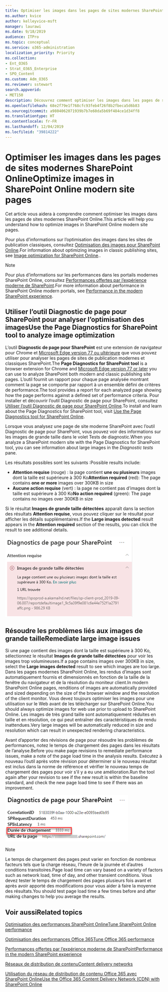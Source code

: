 ```yaml
---
title: Optimiser les images dans les pages de sites modernes SharePoint Online
ms.author: kvice
author: kelleyvice-msft
manager: laurawi
ms.date: 9/18/2019
audience: ITPro
ms.topic: conceptual
ms.service: o365-administration
localization_priority: Priority
ms.collection:
- Ent_O365
- Strat_O365_Enterprise
- SPO_Content
ms.custom: Adm_O365
ms.reviewer: sstewart
search.appverid:
- MET150
description: Découvrez comment optimiser les images dans les pages de sites modernes SharePoint Online.
ms.openlocfilehash: 68e2f79e1f768cfc93feb4f26f8b2fbeca5d6b83
ms.sourcegitcommit: a9804062071939b7b7e60da5b69f484ce1d34ff8
ms.translationtype: HT
ms.contentlocale: fr-FR
ms.lasthandoff: 12/04/2019
ms.locfileid: "39814222"
---
```

# <a name="optimize-images-in-sharepoint-online-modern-site-pages"></a><span data-ttu-id="c392f-103">Optimiser les images dans les pages de sites modernes SharePoint Online</span><span class="sxs-lookup"><span data-stu-id="c392f-103">Optimize images in SharePoint Online modern site pages</span></span>

<span data-ttu-id="c392f-104">Cet article vous aidera à comprendre comment optimiser les images dans les pages de sites modernes SharePoint Online.</span><span class="sxs-lookup"><span data-stu-id="c392f-104">This article will help you understand how to optimize images in SharePoint Online modern site pages.</span></span>

<span data-ttu-id="c392f-105">Pour plus d’informations sur l’optimisation des images dans les sites de publication classiques, consultez [Optimisation des images pour SharePoint Online](image-optimization-for-sharepoint-online.md).</span><span class="sxs-lookup"><span data-stu-id="c392f-105">For information about optimizing images in classic publishing sites, see [Image optimization for SharePoint Online](image-optimization-for-sharepoint-online.md)..</span></span>

>[!NOTE]
><span data-ttu-id="c392f-106">Pour plus d’informations sur les performances dans les portails modernes SharePoint Online, consultez [Performances offertes par l’expérience moderne de SharePoint](https://docs.microsoft.com/sharepoint/modern-experience-performance).</span><span class="sxs-lookup"><span data-stu-id="c392f-106">For more information about performance in SharePoint Online modern portals, see [Performance in the modern SharePoint experience](https://docs.microsoft.com/sharepoint/modern-experience-performance).</span></span>

## <a name="use-the-page-diagnostics-for-sharepoint-tool-to-analyze-image-optimization"></a><span data-ttu-id="c392f-107">Utiliser l’outil Diagnostic de page pour SharePoint pour analyser l’optimisation des images</span><span class="sxs-lookup"><span data-stu-id="c392f-107">Use the Page Diagnostics for SharePoint tool to analyze image optimization</span></span>

<span data-ttu-id="c392f-108">L’outil **Diagnostic de page pour SharePoint** est une extension de navigateur pour Chrome et [Microsoft Edge version 77 ou ultérieure](https://www.microsoftedgeinsider.com/download?form=MI13E8&OCID=MI13E8) que vous pouvez utiliser pour analyser les pages de sites de publication modernes et classiques SharePoint.</span><span class="sxs-lookup"><span data-stu-id="c392f-108">The **Page Diagnostics for SharePoint tool** is a browser extension for Chrome and [Microsoft Edge version 77 or later](https://www.microsoftedgeinsider.com/download?form=MI13E8&OCID=MI13E8) you can use to analyze SharePoint both modern and classic publishing site pages.</span></span> <span data-ttu-id="c392f-109">L’outil fournit un rapport pour chaque page analysée montrant comment la page se comporte par rapport à un ensemble défini de critères de performance.</span><span class="sxs-lookup"><span data-stu-id="c392f-109">The tool provides a report for each analyzed page showing how the page performs against a defined set of performance criteria.</span></span> <span data-ttu-id="c392f-110">Pour installer et découvrir l’outil Diagnostic de page pour SharePoint, consultez [Utiliser l’outil Diagnostic de page pour SharePoint Online](page-diagnostics-for-spo.md).</span><span class="sxs-lookup"><span data-stu-id="c392f-110">To install and learn about the Page Diagnostics for SharePoint tool, visit [Use the Page Diagnostics tool for SharePoint Online](page-diagnostics-for-spo.md).</span></span>

<span data-ttu-id="c392f-111">Lorsque vous analysez une page de site moderne SharePoint avec l’outil Diagnostic de page pour SharePoint, vous pouvez voir des informations sur les images de grande taille dans le volet Tests de diagnostic.</span><span class="sxs-lookup"><span data-stu-id="c392f-111">When you analyze a SharePoint modern site with the Page Diagnostics for SharePoint tool, you can see information about large images in the _Diagnostic tests_ pane.</span></span>

<span data-ttu-id="c392f-112">Les résultats possibles sont les suivants :</span><span class="sxs-lookup"><span data-stu-id="c392f-112">Possible results include:</span></span>

- <span data-ttu-id="c392f-113">**Attention requise** (rouge) : la page contient **une ou plusieurs** images dont la taille est supérieure à 300 Ko</span><span class="sxs-lookup"><span data-stu-id="c392f-113">**Attention required** (red): The page contains **one or more** images over 300KB in size</span></span>
- <span data-ttu-id="c392f-114">**Aucune action requise** (vert) : la page ne contient pas d’images dont la taille est supérieure à 300 Ko</span><span class="sxs-lookup"><span data-stu-id="c392f-114">**No action required** (green): The page contains no images over 300KB in size</span></span>

<span data-ttu-id="c392f-115">Si le résultat **Images de grande taille détectées** apparaît dans la section des résultats **Attention requise**, vous pouvez cliquer sur le résultat pour afficher les détails supplémentaires.</span><span class="sxs-lookup"><span data-stu-id="c392f-115">If the **Large images detected** result appears in the **Attention required** section of the results, you can click the result to see additional details.</span></span>

![Résultats de l’outil Diagnostic de page](media/modern-portal-optimization/pagediag-large-images.png)

## <a name="remediate-large-image-issues"></a><span data-ttu-id="c392f-117">Résoudre les problèmes liés aux images de grande taille</span><span class="sxs-lookup"><span data-stu-id="c392f-117">Remediate large image issues</span></span>

<span data-ttu-id="c392f-118">Si une page contient des images dont la taille est supérieure à 300 Ko, sélectionnez le résultat **Images de grande taille détectées** pour voir les images trop volumineuses.</span><span class="sxs-lookup"><span data-stu-id="c392f-118">If a page contains images over 300KB in size, select the **Large images detected** result to see which images are too large.</span></span> <span data-ttu-id="c392f-119">Dans les pages modernes SharePoint Online, les rendus d’images sont automatiquement fournis et dimensionnés en fonction de la taille de la fenêtre du navigateur et de la résolution du moniteur client.</span><span class="sxs-lookup"><span data-stu-id="c392f-119">In modern SharePoint Online pages, renditions of images are automatically provided and sized depending on the size of the browser window and the resolution of the client monitor.</span></span> <span data-ttu-id="c392f-120">Vous devez toujours optimiser les images pour une utilisation sur le Web avant de les télécharger sur SharePoint Online.</span><span class="sxs-lookup"><span data-stu-id="c392f-120">You should always optimize images for web use prior to upload to SharePoint Online.</span></span> <span data-ttu-id="c392f-121">Les images de très grand taille sont automatiquement réduites en taille et en résolution, ce qui peut entraîner des caractéristiques de rendu inattendues.</span><span class="sxs-lookup"><span data-stu-id="c392f-121">Very large images will be automatically reduced in size and resolution which can result in unexpected rendering characteristics.</span></span>

<span data-ttu-id="c392f-122">Avant d’apporter des révisions de page pour résoudre les problèmes de performances, notez le temps de chargement des pages dans les résultats de l’analyse.</span><span class="sxs-lookup"><span data-stu-id="c392f-122">Before you make page revisions to remediate performance issues, make a note of the page load time in the analysis results.</span></span> <span data-ttu-id="c392f-123">Exécutez à nouveau l’outil après votre révision pour déterminer si le nouveau résultat est inclus dans la norme de référence et vérifier le nouveau temps de chargement des pages pour voir s’il y a eu une amélioration.</span><span class="sxs-lookup"><span data-stu-id="c392f-123">Run the tool again after your revision to see if the new result is within the baseline standard, and check the new page load time to see if there was an improvement.</span></span>

![Résultats du temps de chargement des pages](media/modern-portal-optimization/pagediag-page-load-time.png)

>[!NOTE]
><span data-ttu-id="c392f-125">Le temps de chargement des pages peut varier en fonction de nombreux facteurs tels que la charge réseau, l’heure de la journée et d’autres conditions transitoires.</span><span class="sxs-lookup"><span data-stu-id="c392f-125">Page load time can vary based on a variety of factors such as network load, time of day, and other transient conditions.</span></span> <span data-ttu-id="c392f-126">Vous devez tester le temps de chargement des pages plusieurs fois avant et après avoir apporté des modifications pour vous aider à faire la moyenne des résultats.</span><span class="sxs-lookup"><span data-stu-id="c392f-126">You should test page load time a few times before and after making changes to help you average the results.</span></span>

## <a name="related-topics"></a><span data-ttu-id="c392f-127">Voir aussi</span><span class="sxs-lookup"><span data-stu-id="c392f-127">Related topics</span></span>

[<span data-ttu-id="c392f-128">Optimisation des performances SharePoint Online</span><span class="sxs-lookup"><span data-stu-id="c392f-128">Tune SharePoint Online performance</span></span>](tune-sharepoint-online-performance.md)

[<span data-ttu-id="c392f-129">Optimisation des performances Office 365</span><span class="sxs-lookup"><span data-stu-id="c392f-129">Tune Office 365 performance</span></span>](tune-office-365-performance.md)

[<span data-ttu-id="c392f-130">Performances offertes par l’expérience moderne de SharePoint</span><span class="sxs-lookup"><span data-stu-id="c392f-130">Performance in the modern SharePoint experience</span></span>](https://docs.microsoft.com/sharepoint/modern-experience-performance)

[<span data-ttu-id="c392f-131">Réseaux de distribution de contenu</span><span class="sxs-lookup"><span data-stu-id="c392f-131">Content delivery networks</span></span>](content-delivery-networks.md)

[<span data-ttu-id="c392f-132">Utilisation du réseau de distribution de contenu Office 365 avec SharePoint Online</span><span class="sxs-lookup"><span data-stu-id="c392f-132">Use the Office 365 Content Delivery Network (CDN) with SharePoint Online</span></span>](use-office-365-cdn-with-spo.md)
